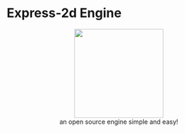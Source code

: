 # Express-2d Engine</br> 
<p align="center">
<img src=https://user-images.githubusercontent.com/26097164/139533903-02945f3a-cef0-4297-b336-634d9f1c430e.png width="200" height="200" />
</br>  an open source engine simple and easy!
</p>
